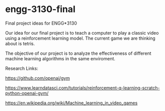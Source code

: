 # engg-3130-final
Final project ideas for ENGG*3130

Our idea for our final project is to teach a computer to play a classic video using a reinforcement learning
model. The current game we are thinking about is tetris.

The objective of our project is to analyze the effectiveness of different machine learning algorithms in the same enviroment.

Research Links:

https://github.com/openai/gym

https://www.learndatasci.com/tutorials/reinforcement-q-learning-scratch-python-openai-gym/

https://en.wikipedia.org/wiki/Machine_learning_in_video_games
